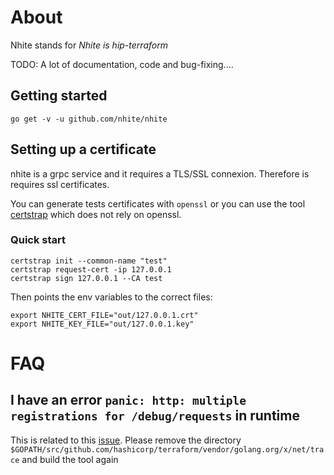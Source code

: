 # About

Nhite stands for _Nhite is hip-terraform_

TODO: A lot of documentation, code and bug-fixing....

## Getting started

`go get -v -u github.com/nhite/nhite`

## Setting up a certificate

nhite is a grpc service and it requires a TLS/SSL connexion.
Therefore is requires ssl certificates.

You can generate tests certificates with `openssl` or you can use the tool [certstrap](https://github.com/square/certstrap) which does not rely on openssl.

### Quick start

```shell
certstrap init --common-name "test" 
certstrap request-cert -ip 127.0.0.1
certstrap sign 127.0.0.1 --CA test
```

Then points the env variables to the correct files:

```shell
export NHITE_CERT_FILE="out/127.0.0.1.crt"
export NHITE_KEY_FILE="out/127.0.0.1.key"
```

# FAQ

## I have an error `panic: http: multiple registrations for /debug/requests` in runtime

This is related to this [issue](https://github.com/grpc/grpc-go/issues/566).
Please remove the directory `$GOPATH/src/github.com/hashicorp/terraform/vendor/golang.org/x/net/trace` and build the tool again
